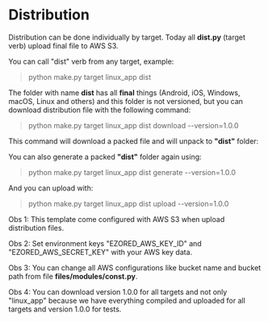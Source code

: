 # Distribution

Distribution can be done individually by target. Today all **dist.py** (target verb) upload final file to AWS S3.

You can call "dist" verb from any target, example:

> python make.py target linux_app dist

The folder with name **dist** has all **final** things (Android, iOS, Windows, macOS, Linux and others) and this folder is not versioned, but you can download distribution file with the following command:

> python make.py target linux_app dist download --version=1.0.0

This command will download a packed file and will unpack to **"dist"** folder:

You can also generate a packed **"dist"** folder again using:

> python make.py target linux_app dist generate --version=1.0.0

And you can upload with:

> python make.py target linux_app dist upload --version=1.0.0

Obs 1: This template come configured with AWS S3 when upload distribution files.

Obs 2: Set environment keys "EZORED_AWS_KEY_ID" and "EZORED_AWS_SECRET_KEY" with your AWS key data.

Obs 3: You can change all AWS configurations like bucket name and bucket path from file **files/modules/const.py**.

Obs 4: You can download version 1.0.0 for all targets and not only "linux_app" because we have everything compiled and uploaded for all targets and version 1.0.0 for tests.